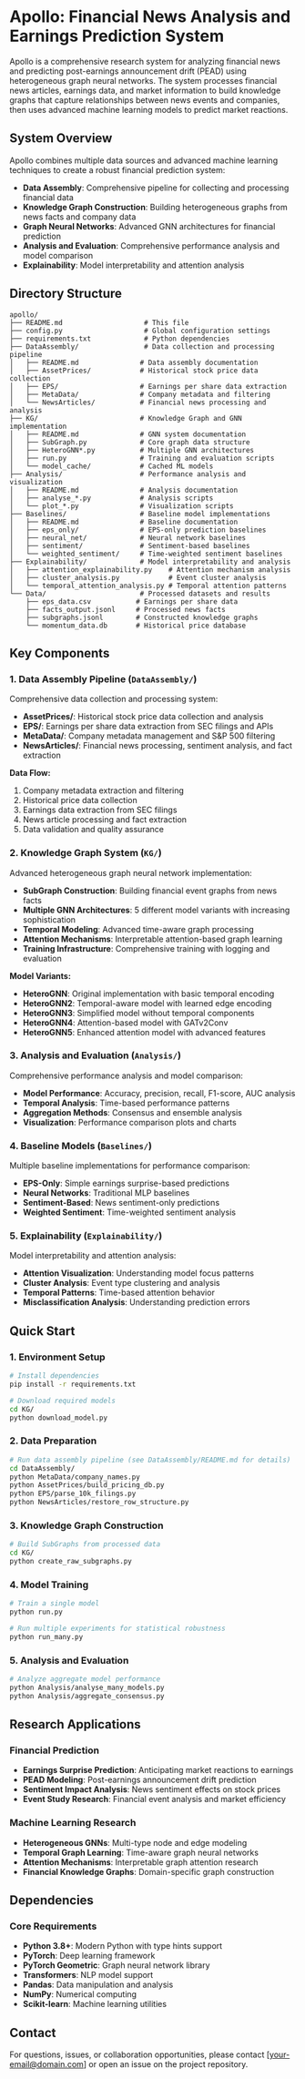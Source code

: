 # Apollo: Financial News Analysis and Earnings Prediction System

Apollo is a comprehensive research system for analyzing financial news and predicting post-earnings announcement drift (PEAD) using heterogeneous graph neural networks. The system processes financial news articles, earnings data, and market information to build knowledge graphs that capture relationships between news events and companies, then uses advanced machine learning models to predict market reactions.

## System Overview

Apollo combines multiple data sources and advanced machine learning techniques to create a robust financial prediction system:

- **Data Assembly**: Comprehensive pipeline for collecting and processing financial data
- **Knowledge Graph Construction**: Building heterogeneous graphs from news facts and company data
- **Graph Neural Networks**: Advanced GNN architectures for financial prediction
- **Analysis and Evaluation**: Comprehensive performance analysis and model comparison
- **Explainability**: Model interpretability and attention analysis

## Directory Structure

```
apollo/
├── README.md                    # This file
├── config.py                    # Global configuration settings
├── requirements.txt             # Python dependencies
├── DataAssembly/                # Data collection and processing pipeline
│   ├── README.md               # Data assembly documentation
│   ├── AssetPrices/            # Historical stock price data collection
│   ├── EPS/                    # Earnings per share data extraction
│   ├── MetaData/               # Company metadata and filtering
│   └── NewsArticles/           # Financial news processing and analysis
├── KG/                         # Knowledge Graph and GNN implementation
│   ├── README.md               # GNN system documentation
│   ├── SubGraph.py             # Core graph data structure
│   ├── HeteroGNN*.py           # Multiple GNN architectures
│   ├── run.py                  # Training and evaluation scripts
│   └── model_cache/            # Cached ML models
├── Analysis/                   # Performance analysis and visualization
│   ├── README.md               # Analysis documentation
│   ├── analyse_*.py            # Analysis scripts
│   └── plot_*.py               # Visualization scripts
├── Baselines/                  # Baseline model implementations
│   ├── README.md               # Baseline documentation
│   ├── eps_only/               # EPS-only prediction baselines
│   ├── neural_net/             # Neural network baselines
│   ├── sentiment/              # Sentiment-based baselines
│   └── weighted_sentiment/     # Time-weighted sentiment baselines
├── Explainability/             # Model interpretability and analysis
│   ├── attention_explainability.py    # Attention mechanism analysis
│   ├── cluster_analysis.py            # Event cluster analysis
│   └── temporal_attention_analysis.py # Temporal attention patterns
└── Data/                       # Processed datasets and results
    ├── eps_data.csv           # Earnings per share data
    ├── facts_output.jsonl     # Processed news facts
    ├── subgraphs.jsonl        # Constructed knowledge graphs
    └── momentum_data.db       # Historical price database
```

## Key Components

### 1. Data Assembly Pipeline (`DataAssembly/`)

Comprehensive data collection and processing system:

- **AssetPrices/**: Historical stock price data collection and analysis
- **EPS/**: Earnings per share data extraction from SEC filings and APIs
- **MetaData/**: Company metadata management and S&P 500 filtering
- **NewsArticles/**: Financial news processing, sentiment analysis, and fact extraction

**Data Flow:**
1. Company metadata extraction and filtering
2. Historical price data collection
3. Earnings data extraction from SEC filings
4. News article processing and fact extraction
5. Data validation and quality assurance

### 2. Knowledge Graph System (`KG/`)

Advanced heterogeneous graph neural network implementation:

- **SubGraph Construction**: Building financial event graphs from news facts
- **Multiple GNN Architectures**: 5 different model variants with increasing sophistication
- **Temporal Modeling**: Advanced time-aware graph processing
- **Attention Mechanisms**: Interpretable attention-based graph learning
- **Training Infrastructure**: Comprehensive training with logging and evaluation

**Model Variants:**
- **HeteroGNN**: Original implementation with basic temporal encoding
- **HeteroGNN2**: Temporal-aware model with learned edge encoding
- **HeteroGNN3**: Simplified model without temporal components
- **HeteroGNN4**: Attention-based model with GATv2Conv
- **HeteroGNN5**: Enhanced attention model with advanced features

### 3. Analysis and Evaluation (`Analysis/`)

Comprehensive performance analysis and model comparison:

- **Model Performance**: Accuracy, precision, recall, F1-score, AUC analysis
- **Temporal Analysis**: Time-based performance patterns
- **Aggregation Methods**: Consensus and ensemble analysis
- **Visualization**: Performance comparison plots and charts

### 4. Baseline Models (`Baselines/`)

Multiple baseline implementations for performance comparison:

- **EPS-Only**: Simple earnings surprise-based predictions
- **Neural Networks**: Traditional MLP baselines
- **Sentiment-Based**: News sentiment-only predictions
- **Weighted Sentiment**: Time-weighted sentiment analysis

### 5. Explainability (`Explainability/`)

Model interpretability and attention analysis:

- **Attention Visualization**: Understanding model focus patterns
- **Cluster Analysis**: Event type clustering and analysis
- **Temporal Patterns**: Time-based attention behavior
- **Misclassification Analysis**: Understanding prediction errors

## Quick Start

### 1. Environment Setup
```bash
# Install dependencies
pip install -r requirements.txt

# Download required models
cd KG/
python download_model.py
```

### 2. Data Preparation
```bash
# Run data assembly pipeline (see DataAssembly/README.md for details)
cd DataAssembly/
python MetaData/company_names.py
python AssetPrices/build_pricing_db.py
python EPS/parse_10k_filings.py
python NewsArticles/restore_row_structure.py
```

### 3. Knowledge Graph Construction
```bash
# Build SubGraphs from processed data
cd KG/
python create_raw_subgraphs.py
```

### 4. Model Training
```bash
# Train a single model
python run.py

# Run multiple experiments for statistical robustness
python run_many.py
```

### 5. Analysis and Evaluation
```bash
# Analyze aggregate model performance
python Analysis/analyse_many_models.py
python Analysis/aggregate_consensus.py
```

## Research Applications

### Financial Prediction
- **Earnings Surprise Prediction**: Anticipating market reactions to earnings
- **PEAD Modeling**: Post-earnings announcement drift prediction
- **Sentiment Impact Analysis**: News sentiment effects on stock prices
- **Event Study Research**: Financial event analysis and market efficiency

### Machine Learning Research
- **Heterogeneous GNNs**: Multi-type node and edge modeling
- **Temporal Graph Learning**: Time-aware graph neural networks
- **Attention Mechanisms**: Interpretable graph attention research
- **Financial Knowledge Graphs**: Domain-specific graph construction

## Dependencies

### Core Requirements
- **Python 3.8+**: Modern Python with type hints support
- **PyTorch**: Deep learning framework
- **PyTorch Geometric**: Graph neural network library
- **Transformers**: NLP model support
- **Pandas**: Data manipulation and analysis
- **NumPy**: Numerical computing
- **Scikit-learn**: Machine learning utilities



## Contact

For questions, issues, or collaboration opportunities, please contact [your-email@domain.com] or open an issue on the project repository.
